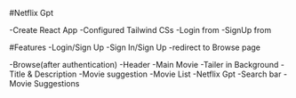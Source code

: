 #Netflix Gpt

-Create React App
-Configured Tailwind CSs
-Login from
-SignUp from


#Features
-Login/Sign Up
    -Sign In/Sign Up
    -redirect to Browse page

-Browse(after authentication)
    -Header
    -Main Movie
      -Tailer in Background
      -Title & Description
      -Movie suggestion
        -Movie List
-Netflix Gpt
     -Search bar
     -Movie Suggestions        